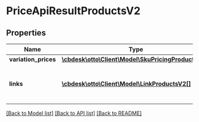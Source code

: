 # PriceApiResultProductsV2

## Properties
Name | Type | Description | Notes
------------ | ------------- | ------------- | -------------
**variation_prices** | [**\cbdesk\otto\Client\Model\SkuPricingProductsV2[]**](SkuPricingProductsV2.md) |  | [optional] 
**links** | [**\cbdesk\otto\Client\Model\LinkProductsV2[]**](LinkProductsV2.md) | a list of links that can be used for pagination. | [optional] 

[[Back to Model list]](../../README.md#documentation-for-models) [[Back to API list]](../../README.md#documentation-for-api-endpoints) [[Back to README]](../../README.md)

